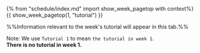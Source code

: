 {% from "schedule/index.md" import show_week_pagetop with context%}
{{ show_week_pagetop(1, "tutorial") }}

%%Information relevant to the week's tutorial will appear in this tab.%%

Note: We use `Tutorial 1` to mean `the tutorial in week 1`.<br>
**There is no tutorial in week 1.**